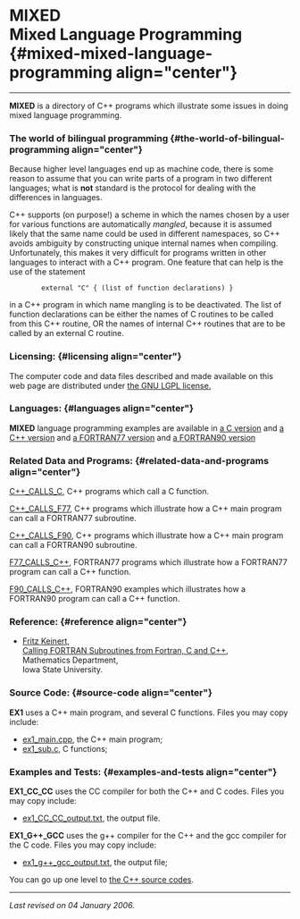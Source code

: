 MIXED\
Mixed Language Programming {#mixed-mixed-language-programming align="center"}
==========================

------------------------------------------------------------------------

**MIXED** is a directory of C++ programs which illustrate some issues in
doing mixed language programming.

### The world of bilingual programming {#the-world-of-bilingual-programming align="center"}

Because higher level languages end up as machine code, there is some
reason to assume that you can write parts of a program in two different
languages; what is **not** standard is the protocol for dealing with the
differences in languages.

C++ supports (on purpose!) a scheme in which the names chosen by a user
for various functions are automatically *mangled*, because it is assumed
likely that the same name could be used in different namespaces, so C++
avoids ambiguity by constructing unique internal names when compiling.
Unfortunately, this makes it very difficult for programs written in
other languages to interact with a C++ program. One feature that can
help is the use of the statement

            external "C" { (list of function declarations) }
          

in a C++ program in which name mangling is to be deactivated. The list
of function declarations can be either the names of C routines to be
called from this C++ routine, OR the names of internal C++ routines that
are to be called by an external C routine.

### Licensing: {#licensing align="center"}

The computer code and data files described and made available on this
web page are distributed under [the GNU LGPL
license.](../../txt/gnu_lgpl.txt)

### Languages: {#languages align="center"}

**MIXED** language programming examples are available in [a C
version](../../c_src/mixed/mixed.html) and [a C++
version](../../cpp_src/mixed/mixed.html) and [a FORTRAN77
version](../../f77_src/mixed/mixed.html) and [a FORTRAN90
version](../../f_src/mixed/mixed.html)

### Related Data and Programs: {#related-data-and-programs align="center"}

[C++\_CALLS\_C](../../cpp_src/c++_calls_c/c++_calls_c.html), C++
programs which call a C function.

[C++\_CALLS\_F77](../../cpp_src/c++_calls_f77/c++_calls_f77.html), C++
programs which illustrate how a C++ main program can call a FORTRAN77
subroutine.

[C++\_CALLS\_F90](../../cpp_src/c++_calls_f90/c++_calls_f90.html), C++
programs which illustrate how a C++ main program can call a FORTRAN90
subroutine.

[F77\_CALLS\_C++](../../f77_src/f77_calls_c++/f77_calls_c++.html),
FORTRAN77 programs which illustrate how a FORTRAN77 program can call a
C++ function.

[F90\_CALLS\_C++](../../f_src/f90_calls_c++/f90_calls_c++.html),
FORTRAN90 examples which illustrates how a FORTRAN90 program can call a
C++ function.

### Reference: {#reference align="center"}

-   [Fritz Keinert,\
    Calling FORTRAN Subroutines from Fortran, C and
    C++](../../pdf/keinert.pdf),\
    Mathematics Department,\
    Iowa State University.

### Source Code: {#source-code align="center"}

**EX1** uses a C++ main program, and several C functions. Files you may
copy include:

-   [ex1\_main.cpp](ex1_main.cpp), the C++ main program;
-   [ex1\_sub.c](ex1_sub.c), C functions;

### Examples and Tests: {#examples-and-tests align="center"}

**EX1\_CC\_CC** uses the CC compiler for both the C++ and C codes. Files
you may copy include:

-   [ex1\_CC\_CC\_output.txt](ex1_CC_CC_output.txt), the output file.

**EX1\_G++\_GCC** uses the g++ compiler for the C++ and the gcc compiler
for the C code. Files you may copy include:

-   [ex1\_g++\_gcc\_output.txt](ex1_g++_gcc_output.txt), the output
    file;

You can go up one level to [the C++ source codes](../cpp_src.html).

------------------------------------------------------------------------

*Last revised on 04 January 2006.*
